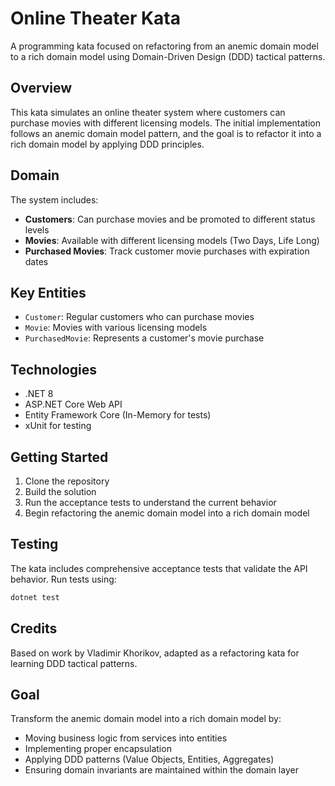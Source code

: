 # Online Theater Kata

A programming kata focused on refactoring from an anemic domain model to a rich domain model using Domain-Driven Design (DDD) tactical patterns.

## Overview

This kata simulates an online theater system where customers can purchase movies with different licensing models. The initial implementation follows an anemic domain model pattern, and the goal is to refactor it into a rich domain model by applying DDD principles.

## Domain

The system includes:
- **Customers**: Can purchase movies and be promoted to different status levels
- **Movies**: Available with different licensing models (Two Days, Life Long)
- **Purchased Movies**: Track customer movie purchases with expiration dates

## Key Entities

- `Customer`: Regular customers who can purchase movies
- `Movie`: Movies with various licensing models
- `PurchasedMovie`: Represents a customer's movie purchase

## Technologies

- .NET 8
- ASP.NET Core Web API
- Entity Framework Core (In-Memory for tests)
- xUnit for testing

## Getting Started

1. Clone the repository
2. Build the solution
3. Run the acceptance tests to understand the current behavior
4. Begin refactoring the anemic domain model into a rich domain model

## Testing

The kata includes comprehensive acceptance tests that validate the API behavior. Run tests using:

```bash
dotnet test
```

## Credits

Based on work by Vladimir Khorikov, adapted as a refactoring kata for learning DDD tactical patterns.

## Goal

Transform the anemic domain model into a rich domain model by:
- Moving business logic from services into entities
- Implementing proper encapsulation
- Applying DDD patterns (Value Objects, Entities, Aggregates)
- Ensuring domain invariants are maintained within the domain layer